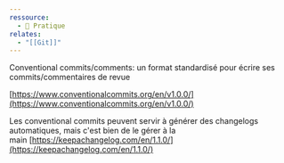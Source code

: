 ```yaml
---
ressource:
  - 🔧 Pratique
relates:
  - "[[Git]]"
---
```


Conventional commits/comments: un format standardisé pour écrire ses commits/commentaires de revue

[https://www.conventionalcommits.org/en/v1.0.0/](https://www.conventionalcommits.org/en/v1.0.0/)

Les conventional commits peuvent servir à générer des changelogs automatiques, mais c'est bien de le gérer à la main [https://keepachangelog.com/en/1.1.0/](https://keepachangelog.com/en/1.1.0/)